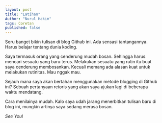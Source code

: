 ```yaml
---
layout: post
title: "Latihan"
Author: "Nurul Hakim"
tags: Coretan
published: false
---
```


Seru banget bikin tulisan di blog Github ini. Ada sensasi tantangannya. Harus belajar tentang dunia koding.

Saya termasuk orang yang cenderung mudah bosan. Sehingga harus mencari sesuatu yang baru terus. Melakukan sesuatu yang rutin itu buat saya cenderung membosankan. Kecuali memang ada alasan kuat untuk melakukan rutinitas. Mau nggak mau.

Sejauh mana saya akan bertahan menggunakan metode blogging di Github ini? Sebuah pertanyaan retoris yang akan saya ajukan lagi di beberapa waktu mendatang.

Cara menilainya mudah. Kalo saya udah jarang menerbitkan tulisan baru di blog ini, mungkin artinya saya sedang merasa bosan.

*See You!*
